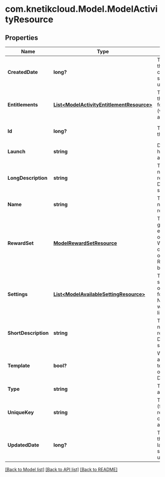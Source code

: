 # com.knetikcloud.Model.ModelActivityResource
## Properties

Name | Type | Description | Notes
------------ | ------------- | ------------- | -------------
**CreatedDate** | **long?** | The date/time this resource was created in seconds since unix epoch | [optional] [default to null]
**Entitlements** | [**List&lt;ModelActivityEntitlementResource&gt;**](ModelActivityEntitlementResource.md) | The list of items that can be used for entitlement (wager amounts/etc) | [optional] [default to null]
**Id** | **long?** | The unique ID for that resource | [optional] [default to null]
**Launch** | **string** | Details about how to launch the activity | [optional] [default to null]
**LongDescription** | **string** | The user friendly name of that resource. Defaults to blank string | [optional] [default to null]
**Name** | **string** | The user friendly name of that resource | [default to null]
**RewardSet** | [**ModelRewardSetResource**](ModelRewardSetResource.md) | The rewards to give at the end of each occurence of the activity. When creating/updating only id is used. Reward set must be pre-existing | [optional] [default to null]
**Settings** | [**List&lt;ModelAvailableSettingResource&gt;**](ModelAvailableSettingResource.md) | The list of settings and their options available for this activity. Not populated when getting listing | [optional] [default to null]
**ShortDescription** | **string** | The user friendly name of that resource. Defaults to blank string | [optional] [default to null]
**Template** | **bool?** | Whether this activity is a template for other activities. Default: false | [optional] [default to null]
**Type** | **string** | The type of the activity | [default to null]
**UniqueKey** | **string** | The unique key (for static reference in code) of the activity | [optional] [default to null]
**UpdatedDate** | **long?** | The date/time this resource was last updated in seconds since unix epoch | [optional] [default to null]

[[Back to Model list]](../README.md#documentation-for-models) [[Back to API list]](../README.md#documentation-for-api-endpoints) [[Back to README]](../README.md)

